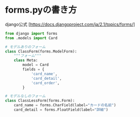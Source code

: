 # forms.pyの書き方
django公式
[https://docs.djangoproject.com/ja/2.1/topics/forms/]



```python
from django import forms
from .models import Card

# モデルありのフォーム
class ClassForm(forms.ModelForm):
    """フォーム"""
    class Meta:
        model = Card
        fields = {
            'card_name',
            'card_detail',
            'card_order',
        }

# モデルなしのフォーム
class ClassLessForm(forms.Form):
    card_name = forms.CharField(label="カードの名前")
    card_detail = forms.FloatField(label="詳細")

```
